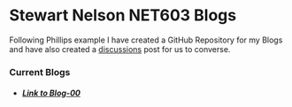 # Stewart Nelson NET603 Blogs

Following Phillips example I have created a GitHub Repository for my Blogs and have also created a [discussions](https://github.com/StewartNZ/NET603-Blogs/discussions/1) post for us to converse.

### Current Blogs
- ##### [Link to Blog-00](https://github.com/StewartNZ/NET603-Blogs/blob/main/Blogs/Blog-00.md)